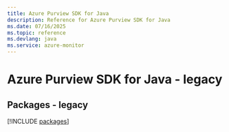 ```yaml
---
title: Azure Purview SDK for Java
description: Reference for Azure Purview SDK for Java
ms.date: 07/16/2025
ms.topic: reference
ms.devlang: java
ms.service: azure-monitor
---
```

# Azure Purview SDK for Java - legacy
## Packages - legacy
[!INCLUDE [packages](purview-index.md)]